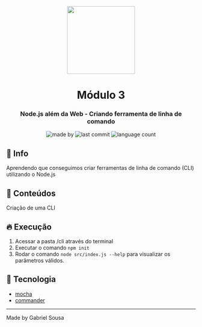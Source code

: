 <div align="center">   
   <img src="https://cdn4.iconfinder.com/data/icons/logos-and-brands/512/233_Node_Js_logo-256.png" width="180px">   
   <h1>Módulo 3</h1>
</div>

<h3 align="center">
  Node.js além da Web - Criando ferramenta de linha de comando
</h3>

<p align="center">
  <img alt="made by" src="https://img.shields.io/badge/made%20by-Gabriel%20Sousa-539E43?style=flat-square">

  <img alt="last commit" src="https://img.shields.io/github/last-commit/gabrielbudke/imersao-desenvolvimento-api?color=539E43&style=flat-square">

  <img alt="language count" src="https://img.shields.io/github/languages/count/gabrielbudke/imersao-desenvolvimento-api?color=539E43&style=flat-square">
</p>

## :pushpin: Info

Aprendendo que conseguimos criar ferramentas de linha de comando (CLI) utilizando o Node.js

## :open_file_folder: Conteúdos

Criação de uma CLI

## :fire: Execução
1. Acessar a pasta /cli através do terminal
2. Executar o comando ```npm init```
3. Rodar o comando ```node src/index.js --help``` para visualizar os parâmetros válidos.

## :rocket: Tecnologia
- [mocha](https://mochajs.org/?msclkid=6dce78c1c05711ec851d297723474e00)
- [commander](https://github.com/tj/commander.js/#quick-start)

---
Made by Gabriel Sousa
